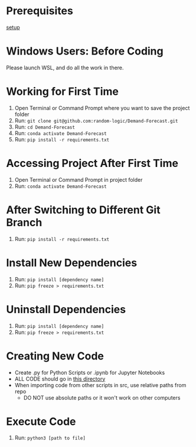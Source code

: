 # Prerequisites
[setup](/education/setup/README.md)

# Windows Users: Before Coding
Please launch WSL, and do all the work in there.

# Working for First Time
1. Open Terminal or Command Prompt where you want to save the project folder
2. Run: `git clone git@github.com:random-logic/Demand-Forecast.git`
3. Run: `cd Demand-Forecast`
4. Run: `conda activate Demand-Forecast`
5. Run: `pip install -r requirements.txt`

# Accessing Project After First Time
1. Open Terminal or Command Prompt in project folder
2. Run: `conda activate Demand-Forecast`

# After Switching to Different Git Branch
1. Run: `pip install -r requirements.txt`

# Install New Dependencies
1. Run: `pip install [dependency name]`
2. Run: `pip freeze > requirements.txt`

# Uninstall Dependencies
1. Run: `pip install [dependency name]`
2. Run: `pip freeze > requirements.txt`

# Creating New Code
* Create .py for Python Scripts or .ipynb for Jupyter Notebooks
* ALL CODE should go in [this directory](/src)
* When importing code from other scripts in src, use relative paths from repo
  * DO NOT use absolute paths or it won't work on other computers

# Execute Code
1. Run: `python3 [path to file]`
